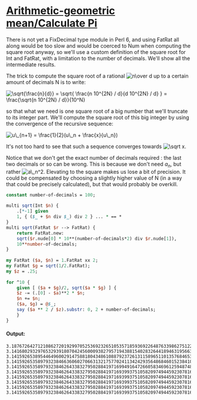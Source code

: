 [1]: http://rosettacode.org/wiki/Arithmetic-geometric_mean/Calculate_Pi

# [Arithmetic-geometric mean/Calculate Pi][1]

There is not yet a FixDecimal type module in Perl 6, and using FatRat all along would be too slow and would be coerced to Num when computing the square root anyway, so we'll use a custom definition of the square root for Int and FatRat, with a limitation to the number of decimals. We'll show all the intermediate results.



The trick to compute the square root of a rational <img class="tex" alt="n\over d" src="/mw/images/math/7/b/0/7b0364285593c3f0b4f1547e879b7a30.png"/> up to a certain amount of decimals N is to write:



<img class="tex" alt="\sqrt{\frac{n}{d}} = \sqrt{&#10;\frac{n 10^{2N} / d}{d 10^{2N} / d}&#10;} = \frac{\sqrt{n 10^{2N} / d}}{10^N}" src="/mw/images/math/f/c/4/fc4a3d254c7dd00711e6cba90a07bb9b.png"/>



so that what we need is one square root of a big number that we'll truncate to its integer part. We'll compute the square root of this big integer by using the convergence of the recursive sequence:



<img class="tex" alt="u\_{n+1} = \frac{1}{2}(u\_n + \frac{x}{u\_n})" src="/mw/images/math/e/f/1/ef1b37a4a4a2552a574dd4354a3f159e.png"/>



It's not too hard to see that such a sequence converges towards <img class="tex" alt="\sqrt x" src="/mw/images/math/a/0/b/a0b9673c7c97664405abeea23b78087a.png"/>.



Notice that we don't get the exact number of decimals required&#160;: the last two decimals or so can be wrong. This is because we don't need <span class="texhtml" dir="ltr">*a*<sub>*n*</sub></span>, but rather <img class="tex" alt="a\_n^2" src="/mw/images/math/6/a/2/6a2ded63ebfb3deb8d76656e00d56e44.png"/>. Elevating to the square makes us lose a bit of precision. It could be compensated by choosing a slightly higher value of N (in a way that could be precisely calculated), but that would probably be overkill.

```perl
constant number-of-decimals = 100;
 
multi sqrt(Int $n) {
    .[*-1] given
    1, { ($_ + $n div $_) div 2 } ... * == *
}
multi sqrt(FatRat $r --> FatRat) {
    return FatRat.new:
    sqrt($r.nude[0] * 10**(number-of-decimals*2) div $r.nude[1]),
    10**number-of-decimals;
}
 
my FatRat ($a, $n) = 1.FatRat xx 2;
my FatRat $g = sqrt(1/2.FatRat);
my $z = .25;
 
for ^10 {
    given [ ($a + $g)/2, sqrt($a * $g) ] {
	$z -= (.[0] - $a)**2 * $n;
	$n += $n;
	($a, $g) = @$_;
	say ($a ** 2 / $z).substr: 0, 2 + number-of-decimals;
    }
}
```

#### Output:
```
3.1876726427121086272019299705253692326510535718593692264876339862751228325281223301147286106601617972
3.1416802932976532939180704245600093827957194388154028326441894631956630010102553193888894275152646100
3.1415926538954464960029147588180434861088792372613115896511013576846530795030865017740975862898631567
3.1415926535897932384663606027066313217577024113424293564868460152384109486069277582680622007332762125
3.1415926535897932384626433832795028841971699491647266058346961259487480060953290058518515759317101932
3.1415926535897932384626433832795028841971693993751058209749445923078164062862089986280468522286541140
3.1415926535897932384626433832795028841971693993751058209749445923078164062862089986280348253421170668
3.1415926535897932384626433832795028841971693993751058209749445923078164062862089986280348253421170665
3.1415926535897932384626433832795028841971693993751058209749445923078164062862089986280348253421170664
3.1415926535897932384626433832795028841971693993751058209749445923078164062862089986280348253421170663
```